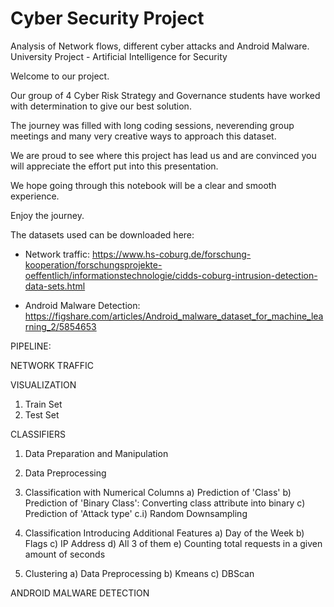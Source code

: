 # Cyber Security Project
Analysis of Network flows, different cyber attacks and Android Malware.
University Project - Artificial Intelligence for Security


Welcome to our project.

Our group of 4 Cyber Risk Strategy and Governance students have worked with determination to give our best solution.

The journey was filled with long coding sessions, neverending group meetings and many very creative ways to approach this dataset.

We are proud to see where this project has lead us and are convinced you will appreciate the effort put into this presentation.

We hope going through this notebook will be a clear and smooth experience.

Enjoy the journey.

The datasets used can be downloaded here:

- Network traffic: https://www.hs-coburg.de/forschung-kooperation/forschungsprojekte-oeffentlich/informationstechnologie/cidds-coburg-intrusion-detection-data-sets.html

- Android Malware Detection: https://figshare.com/articles/Android_malware_dataset_for_machine_learning_2/5854653

PIPELINE:

NETWORK TRAFFIC

VISUALIZATION

1. Train Set
2. Test Set

CLASSIFIERS

1. Data Preparation and Manipulation
2. Data Preprocessing
3. Classification with Numerical Columns
    a) Prediction of 'Class'
    b) Prediction of 'Binary Class': Converting class attribute into binary
    c) Prediction of 'Attack type'
        c.i) Random Downsampling

4. Classification Introducing Additional Features
    a) Day of the Week
    b) Flags
    c) IP Address
    d) All 3 of them
    e) Counting total requests in a given amount of seconds       

5. Clustering
    a) Data Preprocessing
    b) Kmeans
    c) DBScan

ANDROID MALWARE DETECTION
